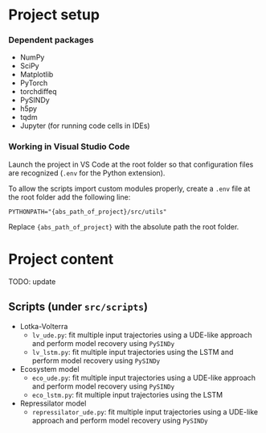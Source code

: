 # Project setup
### Dependent packages
- NumPy
- SciPy
- Matplotlib
- PyTorch
- torchdiffeq
- PySINDy
- h5py
- tqdm
- Jupyter (for running code cells in IDEs)

### Working in Visual Studio Code
Launch the project in VS Code at the root folder so that configuration files
are recognized (`.env` for the Python extension).

To allow the scripts import custom modules properly, create a `.env` file at
the root folder add the following line:
```
PYTHONPATH="{abs_path_of_project}/src/utils"
```
Replace `{abs_path_of_project}` with the absolute path the root folder.

# Project content
TODO: update
## Scripts (under `src/scripts`)
- Lotka-Volterra
    - `lv_ude.py`: fit multiple input trajectories using a UDE-like approach
    and perform model recovery using `PySINDy`
    - `lv_lstm.py`: fit multiple input trajectories using the LSTM and perform
    model recovery using `PySINDy`
- Ecosystem model
    - `eco_ude.py`: fit multiple input trajectories using a UDE-like approach
    and perform model recovery using `PySINDy`
    - `eco_lstm.py`: fit multiple input trajectories using the LSTM
- Repressilator model
    - `repressilator_ude.py`: fit multiple input trajectories using a UDE-like
    approach and perform model recovery using `PySINDy`
